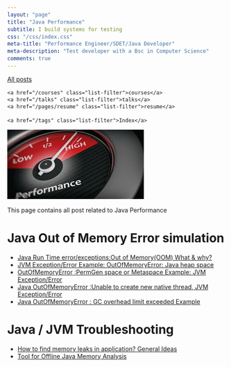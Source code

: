 ```yaml
---
layout: "page"
title: "Java Performance"
subtitle: I build systems for testing
css: "/css/index.css"
meta-title: "Performance Engineer/SDET/Java Developer"
meta-description: "Test developer with a Bsc in Computer Science"
comments: true
---
```

<div class="list-filters">
    <a href="/" class="list-filter filter-selected">All posts</a>

    <a href="/courses" class="list-filter">courses</a>
	<a href="/talks" class="list-filter">talks</a>
    <a href="/pages/resume" class="list-filter">resume</a>

    <a href="/tags" class="list-filter">Index</a>
</div>

![image](/images/performance-analysis/jvm-performance.jpg)

This page contains all post related to Java Performance
# Java Out of Memory Error simulation
- [Java Run Time error/exceptions:Out of Memory(OOM) What & why?](https://sarkershantonu.github.io/2015/08/21/java-oom-why/)
- [JVM Exception/Error Example: OutOfMemoryError: Java heap space](https://sarkershantonu.github.io/2015/08/22/java-oom-heap/)
- [OutOfMemoryError :PermGen space or Metaspace Example: JVM Exception/Error](https://sarkershantonu.github.io/2015/08/25/java-oom-permgen-metaspace/)
- [Java OutOfMemoryError :Unable to create new native thread, JVM Exception/Error](https://sarkershantonu.github.io/2015/08/27/java-oom-unable-to-create-new-native-thread/)
- [Java OutOfMemoryError : GC overhead limit exceeded Example](https://sarkershantonu.github.io/2015/08/28/java-oom-gc-overhead/)

# Java / JVM Troubleshooting 
- [How to find memory leaks in application? General Ideas](https://sarkershantonu.github.io/2015/09/03/application-memory-leaks-analysis/)
- [Tool for Offline Java Memory Analysis](http://shantonusarker.blogspot.com/2015/09/java-memory-analysis-heap-dump-tools-ibm-oracle-sun.html)